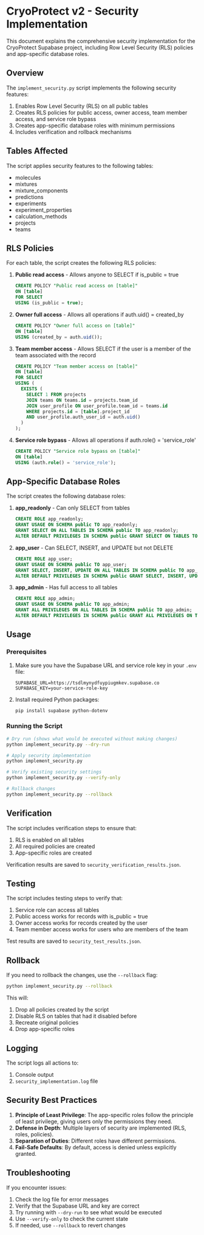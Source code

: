 # CryoProtect v2 - Security Implementation

This document explains the comprehensive security implementation for the CryoProtect Supabase project, including Row Level Security (RLS) policies and app-specific database roles.

## Overview

The `implement_security.py` script implements the following security features:

1. Enables Row Level Security (RLS) on all public tables
2. Creates RLS policies for public access, owner access, team member access, and service role bypass
3. Creates app-specific database roles with minimum permissions
4. Includes verification and rollback mechanisms

## Tables Affected

The script applies security features to the following tables:

- molecules
- mixtures
- mixture_components
- predictions
- experiments
- experiment_properties
- calculation_methods
- projects
- teams

## RLS Policies

For each table, the script creates the following RLS policies:

1. **Public read access** - Allows anyone to SELECT if is_public = true
   ```sql
   CREATE POLICY "Public read access on [table]" 
   ON [table] 
   FOR SELECT 
   USING (is_public = true);
   ```

2. **Owner full access** - Allows all operations if auth.uid() = created_by
   ```sql
   CREATE POLICY "Owner full access on [table]" 
   ON [table] 
   USING (created_by = auth.uid());
   ```

3. **Team member access** - Allows SELECT if the user is a member of the team associated with the record
   ```sql
   CREATE POLICY "Team member access on [table]" 
   ON [table] 
   FOR SELECT 
   USING (
     EXISTS (
       SELECT 1 FROM projects
       JOIN teams ON teams.id = projects.team_id
       JOIN user_profile ON user_profile.team_id = teams.id
       WHERE projects.id = [table].project_id
       AND user_profile.auth_user_id = auth.uid()
     )
   );
   ```

4. **Service role bypass** - Allows all operations if auth.role() = 'service_role'
   ```sql
   CREATE POLICY "Service role bypass on [table]" 
   ON [table] 
   USING (auth.role() = 'service_role');
   ```

## App-Specific Database Roles

The script creates the following database roles:

1. **app_readonly** - Can only SELECT from tables
   ```sql
   CREATE ROLE app_readonly;
   GRANT USAGE ON SCHEMA public TO app_readonly;
   GRANT SELECT ON ALL TABLES IN SCHEMA public TO app_readonly;
   ALTER DEFAULT PRIVILEGES IN SCHEMA public GRANT SELECT ON TABLES TO app_readonly;
   ```

2. **app_user** - Can SELECT, INSERT, and UPDATE but not DELETE
   ```sql
   CREATE ROLE app_user;
   GRANT USAGE ON SCHEMA public TO app_user;
   GRANT SELECT, INSERT, UPDATE ON ALL TABLES IN SCHEMA public TO app_user;
   ALTER DEFAULT PRIVILEGES IN SCHEMA public GRANT SELECT, INSERT, UPDATE ON TABLES TO app_user;
   ```

3. **app_admin** - Has full access to all tables
   ```sql
   CREATE ROLE app_admin;
   GRANT USAGE ON SCHEMA public TO app_admin;
   GRANT ALL PRIVILEGES ON ALL TABLES IN SCHEMA public TO app_admin;
   ALTER DEFAULT PRIVILEGES IN SCHEMA public GRANT ALL PRIVILEGES ON TABLES TO app_admin;
   ```

## Usage

### Prerequisites

1. Make sure you have the Supabase URL and service role key in your `.env` file:
   ```
   SUPABASE_URL=https://tsdlmynydfuypiugmkev.supabase.co
   SUPABASE_KEY=your-service-role-key
   ```

2. Install required Python packages:
   ```bash
   pip install supabase python-dotenv
   ```

### Running the Script

```bash
# Dry run (shows what would be executed without making changes)
python implement_security.py --dry-run

# Apply security implementation
python implement_security.py

# Verify existing security settings
python implement_security.py --verify-only

# Rollback changes
python implement_security.py --rollback
```

## Verification

The script includes verification steps to ensure that:

1. RLS is enabled on all tables
2. All required policies are created
3. App-specific roles are created

Verification results are saved to `security_verification_results.json`.

## Testing

The script includes testing steps to verify that:

1. Service role can access all tables
2. Public access works for records with is_public = true
3. Owner access works for records created by the user
4. Team member access works for users who are members of the team

Test results are saved to `security_test_results.json`.

## Rollback

If you need to rollback the changes, use the `--rollback` flag:

```bash
python implement_security.py --rollback
```

This will:

1. Drop all policies created by the script
2. Disable RLS on tables that had it disabled before
3. Recreate original policies
4. Drop app-specific roles

## Logging

The script logs all actions to:

1. Console output
2. `security_implementation.log` file

## Security Best Practices

1. **Principle of Least Privilege**: The app-specific roles follow the principle of least privilege, giving users only the permissions they need.
2. **Defense in Depth**: Multiple layers of security are implemented (RLS, roles, policies).
3. **Separation of Duties**: Different roles have different permissions.
4. **Fail-Safe Defaults**: By default, access is denied unless explicitly granted.

## Troubleshooting

If you encounter issues:

1. Check the log file for error messages
2. Verify that the Supabase URL and key are correct
3. Try running with `--dry-run` to see what would be executed
4. Use `--verify-only` to check the current state
5. If needed, use `--rollback` to revert changes